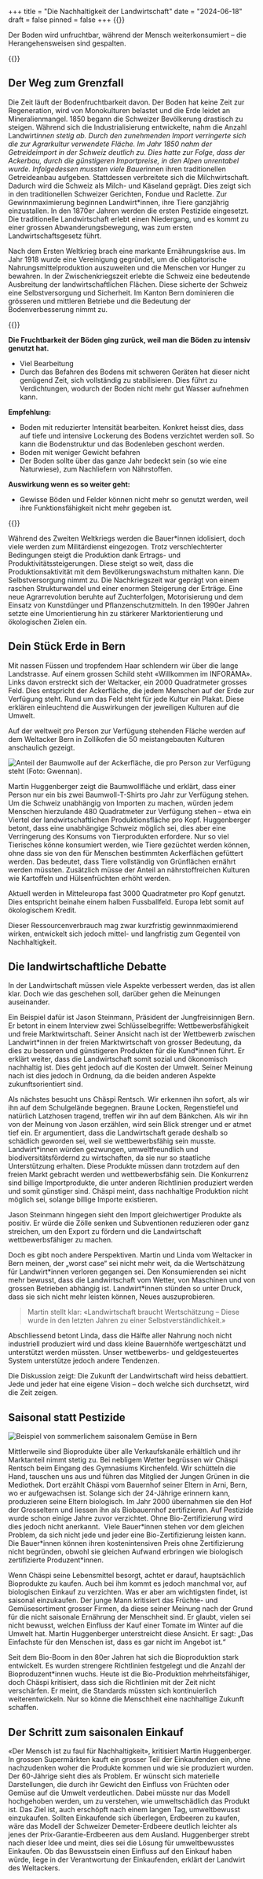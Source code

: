 +++
title = "Die Nachhaltigkeit der Landwirtschaft"
date = "2024-06-18"
draft = false
pinned = false
+++
{{<lead>}}

Der Boden wird unfruchtbar, während der Mensch weiterkonsumiert – die Herangehensweisen sind gespalten.  

{{</lead>}}

## Der Weg zum Grenzfall 

Die Zeit läuft der Bodenfruchtbarkeit davon. Der Boden hat keine Zeit zur Regeneration, wird von Monokulturen belastet und die Erde leidet an Mineralienmangel. 1850 begann die Schweizer Bevölkerung drastisch zu steigen. Während sich die Industrialisierung entwickelte, nahm die Anzahl Landwirt*innen stetig ab. Durch den zunehmenden Import verringerte sich die zur Agrarkultur verwendete Fläche. Im Jahr 1850 nahm der Getreideimport in der Schweiz deutlich zu. Dies hatte zur Folge, dass der Ackerbau, durch die günstigeren Importpreise, in den Alpen unrentabel wurde. Infolgedessen mussten viele Bauer*innen ihren traditionellen Getreideanbau aufgeben. Stattdessen verbreitete sich die Milchwirtschaft. Dadurch wird die Schweiz als Milch- und Käseland geprägt. Dies zeigt sich in den traditionellen Schweizer Gerichten, Fondue und Raclette. Zur Gewinnmaximierung beginnen Landwirt*innen, ihre Tiere ganzjährig einzustallen. In den 1870er Jahren werden die ersten Pestizide eingesetzt. Die traditionelle Landwirtschaft erlebt einen Niedergang, und es kommt zu einer grossen Abwanderungsbewegung, was zum ersten Landwirtschaftsgesetz führt. 

Nach dem Ersten Weltkrieg brach eine markante Ernährungskrise aus. Im Jahr 1918 wurde eine Vereinigung gegründet, um die obligatorische Nahrungsmittelproduktion auszuweiten und die Menschen vor Hunger zu bewahren. In der Zwischenkriegszeit erlebte die Schweiz eine bedeutende Ausbreitung der landwirtschaftlichen Flächen. Diese sicherte der Schweiz eine Selbstversorgung und Sicherheit. Im Kanton Bern dominieren die grösseren und mittleren Betriebe und die Bedeutung der Bodenverbesserung nimmt zu. 

{{<box>}}

**Die Fruchtbarkeit der Böden ging zurück, weil man die Böden zu intensiv genutzt hat.** 

* Viel Bearbeitung 
* Durch das Befahren des Bodens mit schweren Geräten hat dieser nicht genügend Zeit, sich vollständig zu stabilisieren. Dies führt zu Verdichtungen, wodurch der Boden nicht mehr gut Wasser aufnehmen kann.

**Empfehlung:** 

* Boden mit reduzierter Intensität bearbeiten. Konkret heisst dies, dass auf tiefe und intensive Lockerung des Bodens verzichtet werden soll. So kann die Bodenstruktur und das Bodenleben geschont werden.
* Boden mit weniger Gewicht befahren 
* Der Boden sollte über das ganze Jahr bedeckt sein (so wie eine Naturwiese), zum Nachliefern von Nährstoffen. 

**Auswirkung wenn es so weiter geht:** 

* Gewisse Böden und Felder können nicht mehr so genutzt werden, weil ihre Funktionsfähigkeit nicht mehr gegeben ist.

{{</box>}}

Während des Zweiten Weltkriegs werden die Bauer*innen idolisiert, doch viele werden zum Militärdienst eingezogen. Trotz verschlechterter Bedingungen steigt die Produktion dank Ertrags- und Produktivitätssteigerungen. Diese steigt so weit, dass die Produktionsaktivität mit dem Bevölkerungswachstum mithalten kann. Die Selbstversorgung nimmt zu. Die Nachkriegszeit war geprägt von einem raschen Strukturwandel und einer enormen Steigerung der Erträge. Eine neue Agrarrevolution beruhte auf Zuchterfolgen, Motorisierung und dem Einsatz von Kunstdünger und Pflanzenschutzmitteln. In den 1990er Jahren setzte eine Umorientierung hin zu stärkerer Marktorientierung und ökologischen Zielen ein. 

## Dein Stück Erde in Bern 

Mit nassen Füssen und tropfendem Haar schlendern wir über die lange Landstrasse. Auf einem grossen Schild steht «Willkommen im INFORAMA». Links davon erstreckt sich der Weltacker, ein 2000 Quadratmeter grosses Feld. Dies entspricht der Ackerfläche, die jedem Menschen auf der Erde zur Verfügung steht. Rund um das Feld steht für jede Kultur ein Plakat. Diese erklären einleuchtend die Auswirkungen der jeweiligen Kulturen auf die Umwelt. 

Auf der weltweit pro Person zur Verfügung stehenden Fläche werden auf dem Weltacker Bern in Zollikofen die 50 meistangebauten Kulturen anschaulich gezeigt. 

![Anteil der Baumwolle auf der Ackerfläche, die pro Person zur Verfügung steht (Foto: Gwennan).](reportage-7.jpg "Anteil der Baumwolle auf der Ackerfläche, die pro Person zur Verfügung steht")

Martin Huggenberger zeigt die Baumwollfläche und erklärt, dass einer Person nur ein bis zwei Baumwoll-T-Shirts pro Jahr zur Verfügung stehen. Um die Schweiz unabhängig von Importen zu machen, würden jedem Menschen hierzulande 480 Quadratmeter zur Verfügung stehen – etwa ein Viertel der landwirtschaftlichen Produktionsfläche pro Kopf. Huggenberger betont, dass eine unabhängige Schweiz möglich sei, dies aber eine Verringerung des Konsums von Tierprodukten erfordere. Nur so viel Tierisches könne konsumiert werden, wie Tiere gezüchtet werden können, ohne dass sie von den für Menschen bestimmten Ackerflächen gefüttert werden. Das bedeutet, dass Tiere vollständig von Grünflächen ernährt werden müssten. Zusätzlich müsse der Anteil an nährstoffreichen Kulturen wie Kartoffeln und Hülsenfrüchten erhöht werden. 

Aktuell werden in Mitteleuropa fast 3000 Quadratmeter pro Kopf genutzt. Dies entspricht beinahe einem halben Fussballfeld. Europa lebt somit auf ökologischem Kredit. 

Dieser Ressourcenverbrauch mag zwar kurzfristig gewinnmaximierend wirken, entwickelt sich jedoch mittel- und langfristig zum Gegenteil von Nachhaltigkeit.

## Die landwirtschaftliche Debatte 

In der Landwirtschaft müssen viele Aspekte verbessert werden, das ist allen klar. Doch wie das geschehen soll, darüber gehen die Meinungen auseinander. 

Ein Beispiel dafür ist Jason Steinmann, Präsident der Jungfreisinnigen Bern. Er betont in einem Interview zwei Schlüsselbegriffe: Wettbewerbsfähigkeit und freie Marktwirtschaft. Seiner Ansicht nach ist der Wettbewerb zwischen Landwirt\*innen in der freien Marktwirtschaft von grosser Bedeutung, da dies zu besseren und günstigeren Produkten für die Kund\*innen führt. Er erklärt weiter, dass die Landwirtschaft somit sozial und ökonomisch nachhaltig ist. Dies geht jedoch auf die Kosten der Umwelt. Seiner Meinung nach ist dies jedoch in Ordnung, da die beiden anderen Aspekte zukunftsorientiert sind. 

Als nächstes besucht uns Chäspi Rentsch. Wir erkennen ihn sofort, als wir ihn auf dem Schulgelände begegnen. Braune Locken, Regenstiefel und natürlich Latzhosen tragend, treffen wir ihn auf dem Bänkchen. Als wir ihn von der Meinung von Jason erzählen, wird sein Blick strenger und er atmet tief ein. Er argumentiert, dass die Landwirtschaft gerade deshalb so schädlich geworden sei, weil sie wettbewerbsfähig sein musste. Landwirt*innen würden gezwungen, umweltfreundlich und biodiversitätsfördernd zu wirtschaften, da sie nur so staatliche Unterstützung erhalten. Diese Produkte müssen dann trotzdem auf den freien Markt gebracht werden und wettbewerbsfähig sein. Die Konkurrenz sind billige Importprodukte, die unter anderen Richtlinien produziert werden und somit günstiger sind. Chäspi meint, dass nachhaltige Produktion nicht möglich sei, solange billige Importe existieren. 

Jason Steinmann hingegen sieht den Import gleichwertiger Produkte als positiv. Er würde die Zölle senken und Subventionen reduzieren oder ganz streichen, um den Export zu fördern und die Landwirtschaft wettbewerbsfähiger zu machen. 

Doch es gibt noch andere Perspektiven. Martin und Linda vom Weltacker in Bern meinen, der „worst case“ sei nicht mehr weit, da die Wertschätzung für Landwirt\*innen verloren gegangen sei. Den Konsumierenden sei nicht mehr bewusst, dass die Landwirtschaft vom Wetter, von Maschinen und von grossen Betrieben abhängig ist. Landwirt\*innen stünden so unter Druck, dass sie sich nicht mehr leisten können, Neues auszuprobieren. 

> Martin stellt klar: «Landwirtschaft braucht Wertschätzung – Diese wurde in den letzten Jahren zu einer Selbstverständlichkeit.» 

Abschliessend betont Linda, dass die Hälfte aller Nahrung noch nicht industriell produziert wird und dass kleine Bauernhöfe wertgeschätzt und unterstützt werden müssten. Unser wettbewerbs- und geldgesteuertes System unterstütze jedoch andere Tendenzen. 

Die Diskussion zeigt: Die Zukunft der Landwirtschaft wird heiss debattiert. Jede und jeder hat eine eigene Vision – doch welche sich durchsetzt, wird die Zeit zeigen. 

## Saisonal statt Pestizide 

![Beispiel von sommerlichem saisonalem Gemüse in Bern](reportage-15.jpg "Beispiele von saisonalem Gemüse in Bern")

Mittlerweile sind Bioprodukte über alle Verkaufskanäle erhältlich und ihr Marktanteil nimmt stetig zu. Bei nebligem Wetter begrüssen wir Chäspi Rentsch beim Eingang des Gymnasiums Kirchenfeld. Wir schütteln die Hand, tauschen uns aus und führen das Mitglied der Jungen Grünen in die Mediothek. Dort erzählt Chäspi vom Bauernhof seiner Eltern in Arni, Bern, wo er aufgewachsen ist. Solange sich der 24-Jährige erinnern kann, produzieren seine Eltern biologisch. Im Jahr 2000 übernahmen sie den Hof der Grosseltern und liessen ihn als Biobauernhof zertifizieren. Auf Pestizide wurde schon einige Jahre zuvor verzichtet. Ohne Bio-Zertifizierung wird dies jedoch nicht anerkannt.  Viele Bauer\*innen stehen vor dem gleichen Problem, da sich nicht jede und jeder eine Bio-Zertifizierung leisten kann. Die Bauer\*innen können ihren kostenintensiven Preis ohne Zertifizierung nicht begründen, obwohl sie gleichen Aufwand erbringen wie biologisch zertifizierte Produzent*innen. 

Wenn Chäspi seine Lebensmittel besorgt, achtet er darauf, hauptsächlich Bioprodukte zu kaufen. Auch bei ihm kommt es jedoch manchmal vor, auf biologischen Einkauf zu verzichten. Was er aber am wichtigsten findet, ist saisonal einzukaufen. Der junge Mann kritisiert das Früchte- und Gemüsesortiment grosser Firmen, da diese seiner Meinung nach der Grund für die nicht saisonale Ernährung der Menschheit sind. Er glaubt, vielen sei nicht bewusst, welchen Einfluss der Kauf einer Tomate im Winter auf die Umwelt hat. Martin Huggenberger unterstreicht diese Ansicht. Er sagt: „Das Einfachste für den Menschen ist, dass es gar nicht im Angebot ist.“ 

Seit dem Bio-Boom in den 80er Jahren hat sich die Bioproduktion stark entwickelt. Es wurden strengere Richtlinien festgelegt und die Anzahl der Bioproduzent*innen wuchs. Heute ist die Bio-Produktion mehrheitsfähiger, doch Chäspi kritisiert, dass sich die Richtlinien mit der Zeit nicht verschärfen. Er meint, die Standards müssten sich kontinuierlich weiterentwickeln. Nur so könne die Menschheit eine nachhaltige Zukunft schaffen. 

## Der Schritt zum saisonalen Einkauf 

«Der Mensch ist zu faul für Nachhaltigkeit», kritisiert Martin Huggenberger. In grossen Supermärkten kauft ein grosser Teil der Einkaufenden ein, ohne nachzudenken woher die Produkte kommen und wie sie produziert wurden. Der 60-Jährige sieht dies als Problem. Er wünscht sich materielle Darstellungen, die durch ihr Gewicht den Einfluss von Früchten oder Gemüse auf die Umwelt verdeutlichen. Dabei müsste nur das Modell hochgehoben werden, um zu verstehen, wie umweltschädlich das Produkt ist. Das Ziel ist, auch erschöpft nach einem langen Tag, umweltbewusst einzukaufen. Sollten Einkaufende sich überlegen, Erdbeeren zu kaufen, wäre das Modell der Schweizer Demeter-Erdbeere deutlich leichter als jenes der Prix-Garantie-Erdbeeren aus dem Ausland. Huggenberger strebt nach dieser Idee und meint, dies sei die Lösung für umweltbewusstes Einkaufen. Ob das Bewusstsein einen Einfluss auf den Einkauf haben würde, liege in der Verantwortung der Einkaufenden, erklärt der Landwirt des Weltackers. 

<!--EndFragment-->
